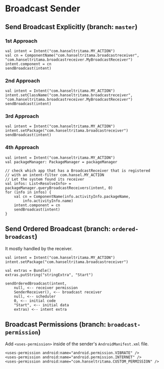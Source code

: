 # Broadcast Sender

## Send Broadcast Explicitly (branch: `master`)
### 1st Approach
```
val intent = Intent("com.hanseltritama.MY_ACTION")
val cn = ComponentName("com.hanseltritama.broadcastreceiver", "com.hanseltritama.broadcastreceiver.MyBroadcastReceiver")
intent.component = cn
sendBroadcast(intent)
```
### 2nd Approach
```
val intent = Intent("com.hanseltritama.MY_ACTION")
intent.setClassName("com.hanseltritama.broadcastreceiver", "com.hanseltritama.broadcastreceiver.MyBroadcastReceiver")
sendBroadcast(intent)
```
### 3rd Approach
```
val intent = Intent("com.hanseltritama.MY_ACTION")
intent.setPackage("com.hanseltritama.broadcastreceiver")
sendBroadcast(intent)
```
### 4th Approach
```
val intent = Intent("com.hanseltritama.MY_ACTION")
val packageManager: PackageManager = packageManager

// check which app that has a BroadcastReceiver that is registered
// with an intent-filter com.hansel.MY_ACTION
// Let the system found its receiver
val infos: List<ResolveInfo> = packageManager.queryBroadcastReceivers(intent, 0)
for (info in infos) {
    val cn = ComponentName(info.activityInfo.packageName,
        info.activityInfo.name)
    intent.component = cn
    sendBroadcast(intent)
}
```
## Send Ordered Broadcast (branch: `ordered-broadcast`)
It mostly handled by the receiver.
```
val intent = Intent("com.hanseltritama.MY_ACTION")
intent.setPackage("com.hanseltritama.broadcastreceiver")

val extras = Bundle()
extras.putString("stringExtra", "Start")

sendOrderedBroadcast(intent,
    null, <-- receiver permission
    SenderReceiver(), <-- broadcast receiver
    null, <-- scheduler
    0, <-- initial code
    "Start", <-- initial data
    extras) <-- intent extra
```
## Broadcast Permissions (branch: `broadcast-permission`)
Add `<uses-permission>` inside of the sender's `AndroidManifest.xml` file.
```
<uses-permission android:name="android.permission.VIBRATE" />
<uses-permission android:name="android.permission.INTERNET" />
<uses-permission android:name="com.hanseltritama.CUSTOM_PERMISSION" />
```
